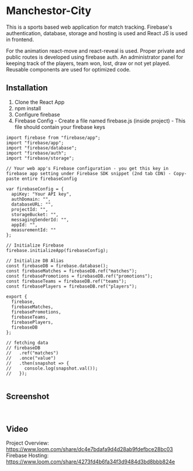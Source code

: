 # Manchestor-City

This is a sports based web application for match tracking. Firebase's authentication, database, storage and hosting is used and React JS is used in frontend.

For the animation react-move and react-reveal is used. Proper private and public routes is developed using firebase auth. An administrator panel for keeping track of the players, team won, lost, draw or not yet played. Reusable components are used for optimized code. 

## Installation
1. Clone the React App
2. npm install
3. Configure firebase
4. Firebase Config - Create a file named firebase.js (inside project) - This file should contain your firebase keys

```
import firebase from "firebase/app";
import "firebase/app";
import "firebase/database";
import "firebase/auth";
import "firebase/storage";

// Your web app's Firebase configuration - you get this key in firebase app setting under Firebase SDK snippet (2nd tab CDN) - Copy-paste entire firebaseConfig

var firebaseConfig = {
  apiKey: "Your API key",
  authDomain: "",
  databaseURL: "",
  projectId: "",
  storageBucket: "",
  messagingSenderId: "",
  appId: "",
  measurementId: ""
};

// Initialize Firebase
firebase.initializeApp(firebaseConfig);

// Initialize DB Alias
const firebaseDB = firebase.database();
const firebaseMatches = firebaseDB.ref("matches");
const firebasePromotions = firebaseDB.ref("promotions");
const firebaseTeams = firebaseDB.ref("teams");
const firebasePlayers = firebaseDB.ref("players");

export {
  firebase,
  firebaseMatches,
  firebasePromotions,
  firebaseTeams,
  firebasePlayers,
  firebaseDB
};

// fetching data
// firebaseDB
//   .ref("matches")
//   .once("value")
//   .then(snapshot => {
//     console.log(snapshot.val());
//   });


```

## Screenshot
<img src='https://user-images.githubusercontent.com/15896579/75110539-59fa3480-5655-11ea-9d59-d1784fc825d8.png' alt=""/>
<img src='https://user-images.githubusercontent.com/15896579/75110541-5bc3f800-5655-11ea-8ed8-52b786ee3977.png' alt=""/>
<img src='https://user-images.githubusercontent.com/15896579/75110542-5c5c8e80-5655-11ea-95cd-8a92d9e42876.png' alt=""/>
<img src='https://user-images.githubusercontent.com/15896579/75110543-5cf52500-5655-11ea-90bc-372667fb5dd7.png' alt=""/>
<img src='https://user-images.githubusercontent.com/15896579/75110544-5cf52500-5655-11ea-9c96-cabff82266c8.png' alt=""/>

## Video
Project Overview: https://www.loom.com/share/dc4e7bdafa9d4d28ab9fdefbce28bc03
Firebase Hosting: https://www.loom.com/share/4273fd4b6fa34f3d9484d3bd8bbb824e
